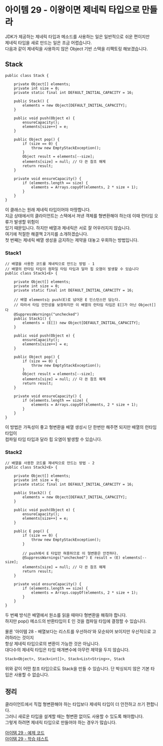 # 아이템 29 - 이왕이면 제네릭 타입으로 만들라

JDK가 제공하는 제네릭 타입과 메소드를 사용하는 일은 일반적으로 쉬운 편이지만      
제네릭 타입을 새로 만드는 일은 조금 어렵습니다.   
다음과 같이 제네릭을 사용하지 않은 Object 기반 스택을 리팩토링 해보겠습니다.        

## Stack
````
public class Stack {

    private Object[] elements;
    private int size = 0;
    private static final int DEFAULT_INITIAL_CAPACITY = 16;

    public Stack() {
        elements = new Object[DEFAULT_INITIAL_CAPACITY];
    }

    public void push(Object e) {
        ensureCapacity();
        elements[size++] = e;
    }

    public Object pop() {
        if (size == 0) {
            throw new EmptyStackException();
        }
        Object result = elements[--size];
        elements[size] = null; // 다 쓴 참조 해제
        return result;
    }

    private void ensureCapacity() {
        if (elements.length == size) {
            elements = Arrays.copyOf(elements, 2 * size + 1);
        }
    }
}
````

이 클래스는 원래 제네릭 타입이어야 마땅합니다.    
지금 상태에서의 클라이언트는 스택에서 꺼낸 객체를 형변환해야 하는데 이때 런타임 오류가 발생할 위험이  
있기 때문입니다. 하지만 배열과 제네릭은 서로 잘 어우러지지 않습니다.      
여기에 적절한 해결책 2가지를 소개하겠습니다.   
첫 번째는 제네릭 배열 생성을 금지하는 제약을 대놓고 우회하는 방법입니다.    

### Stack1
````
// 배열을 사용한 코드를 제네릭으로 만드는 방법 - 1
// 배열의 런타임 타입이 컴파일 타임 타입과 달라 힙 오염이 발생할 수 있습니다
public class Stack1<E> {

    private Object[] elements;
    private int size = 0;
    private static final int DEFAULT_INITIAL_CAPACITY = 16;

    // 배열 elements는 push(E)로 넘어온 E 인스턴스만 담는다.
    // 따라서 타입 안전성을 보장하지만 이 배열의 런타임 타입은 E[]가 아닌 Object[]다
    @SuppressWarnings("unchecked")
    public Stack1() {
        elements = (E[]) new Object[DEFAULT_INITIAL_CAPACITY];
    }

    public void push(Object e) {
        ensureCapacity();
        elements[size++] = e;
    }

    public Object pop() {
        if (size == 0) {
            throw new EmptyStackException();
        }
        Object result = elements[--size];
        elements[size] = null; // 다 쓴 참조 해제
        return result;
    }

    private void ensureCapacity() {
        if (elements.length == size) {
            elements = Arrays.copyOf(elements, 2 * size + 1);
        }
    }
}
````

이 방법은 가독성이 좋고 형변환을 배열 생성시 단 한번만 해주면 되지만 배열의 런타임 타입이    
컴파일 타임 타입과 달라 힙 오염이 발생할 수 있습니다.    

### Stack2
````
// 배열을 사용한 코드를 제네릭으로 만드는 방법 - 2
public class Stack2<E> {

    private Object[] elements;
    private int size = 0;
    private static final int DEFAULT_INITIAL_CAPACITY = 16;

    public Stack2() {
        elements = new Object[DEFAULT_INITIAL_CAPACITY];
    }

    public void push(Object e) {
        ensureCapacity();
        elements[size++] = e;
    }

    public E pop() {
        if (size == 0) {
            throw new EmptyStackException();
        }

        // push에서 E 타입만 혀용하므로 이 형변환은 안전하다.
        @SuppressWarnings("unchecked") E result = (E) elements[--size];
        elements[size] = null; // 다 쓴 참조 해제
        return result;
    }

    private void ensureCapacity() {
        if (elements.length == size) {
            elements = Arrays.copyOf(elements, 2 * size + 1);
        }
    }
}
````

두 번째 방식은 배열에서 원소를 읽을 때마다 형변환을 해줘야 합니다.   
하지만 pop() 메소드의 반환타입이 E 인 것을 컴파일 타임에 결정할 수 있습니다.     

물론 '아이템 28 - 배열보다는 리스트를 우선하라'와 모순되어 보이지만 우선적으로 고려하라는 것이지   
항상 제네릭 타입으로의 변환이 가능한 것은 아닙니다.   
대다수의 제네릭 타입은 타입 매개변수에 아무런 제약을 두지 않습니다.   
````
Stack<Object>, Stack<int[]>, Stack<List<String>>, Stack
````
위와 같이 어떤 참조 타입으로도 Stack을 만들 수 있습니다. 단 박싱되지 않은 기본 타입은 사용할 수 없습니다.        

## 정리

클라이언트에서 직접 형변환해야 하는 타입보다 제네릭 타입이 더 안전하고 쓰기 편합니다.   
그러니 새로운 타입을 설계할 때는 형변환 없이도 사용할 수 있도록 해야합니다.   
그렇게 하려면 제네릭 타입으로 만들어야 하는 경우가 많습니다.  

[아이템 29 - 예제 코드](https://github.com/320Hwany/EffectiveJava/tree/main/src/main/java/effective/chapter5/item29)                         
[아이템 29 - 학습 테스트](https://github.com/320Hwany/EffectiveJava/tree/main/src/test/java/effective/chapter5/item29)     